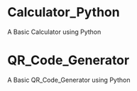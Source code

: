 # Calculator_Python
A Basic Calculator using Python

# QR_Code_Generator
A Basic QR_Code_Generator using Python
